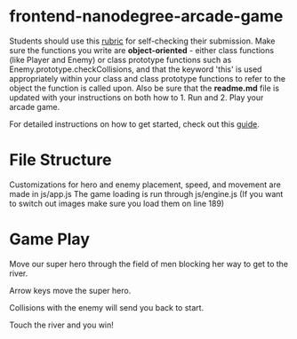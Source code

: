 frontend-nanodegree-arcade-game
===============================

Students should use this [rubric](https://review.udacity.com/#!/projects/2696458597/rubric) for self-checking their submission. Make sure the functions you write are **object-oriented** - either class functions (like Player and Enemy) or class prototype functions such as Enemy.prototype.checkCollisions, and that the keyword 'this' is used appropriately within your class and class prototype functions to refer to the object the function is called upon. Also be sure that the **readme.md** file is updated with your instructions on both how to 1. Run and 2. Play your arcade game.

For detailed instructions on how to get started, check out this [guide](https://docs.google.com/document/d/1v01aScPjSWCCWQLIpFqvg3-vXLH2e8_SZQKC8jNO0Dc/pub?embedded=true).

File Structure
========
Customizations for hero and enemy placement, speed, and movement are made in js/app.js
The game loading is run through js/engine.js (If you want to switch out images make sure you load them on line 189)


Game Play
========
Move our super hero through the field of men blocking her way to get to the river.

Arrow keys move the super hero.

Collisions with the enemy will send you back to start.

Touch the river and you win!
